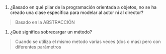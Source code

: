 1. ¿Basado en qué pilar de la programación orientada a objetos, no se ha creado una clase específica para modelar al actor ni al director?
> Basado en la ABSTRACCIÓN
1. ¿Qué significa sobrecargar un método?
> Cuando se utiliza el mismo metodo varias veces (dos o mas) pero con diferentes parámetros